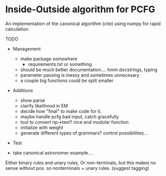 # Inside-Outside algorithm for PCFG
An implementation of the canonical algorithm (cite) using numpy for rapid calculation.



TODO 
- Management
    - make package somewhere
        - requirements.txt or something
    - should be much better documentation.... hmm docstrings, typing
    - parameter passing is messy and sometimes unnecesary. 
    - a couple big functions could be split smaller
- Additions
    - show parse
    - clarify likelihood in EM
    - decide how "final" to make code for it.
    - maybe handle pcfg bad input, catch gracefully
    - tool to convert np->text? nice and modular function
    - initialize with weight
    - generate different types of grammars? control possibilities... 


- Test
- take canonical astronomer example.... 


Either binary rules and unary rules, 
Or non-terminals, but this makes no sense without pos. 
so nonterminals + unary rules. (suggest tagging) 


